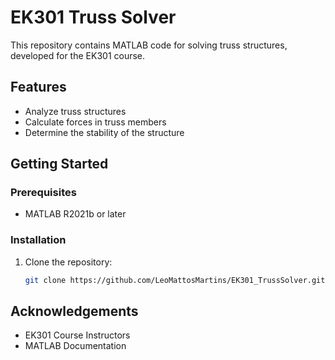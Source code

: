 # EK301 Truss Solver

This repository contains MATLAB code for solving truss structures, developed for the EK301 course.

## Features

- Analyze truss structures
- Calculate forces in truss members
- Determine the stability of the structure

## Getting Started

### Prerequisites

- MATLAB R2021b or later

### Installation

1. Clone the repository:
   ```sh
   git clone https://github.com/LeoMattosMartins/EK301_TrussSolver.git

## Acknowledgements

 - EK301 Course Instructors
 - MATLAB Documentation
